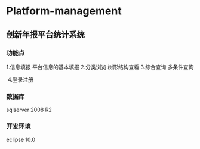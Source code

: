 # Platform-management

## 创新年报平台统计系统

### 功能点

   1.信息填报
      平台信息的基本填报
   2.分类浏览
      树形结构查看
   3.综合查询
      多条件查询

​    4.登录注册

### 数据库

  sqlserver 2008 R2

### 开发环境

  eclipse 10.0
